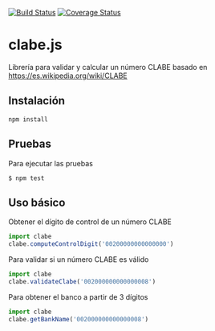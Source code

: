 [![Build Status](https://travis-ci.com/cuenca-mx/clabe-js.svg?branch=master)](https://travis-ci.com/cuenca-mx/clabe-js)
[![Coverage Status](https://coveralls.io/repos/github/cuenca-mx/clabe-js/badge.svg?branch=validate)](https://coveralls.io/github/cuenca-mx/clabe-js?branch=validate)
# clabe.js

Librería para validar y calcular un número CLABE basado en https://es.wikipedia.org/wiki/CLABE

## Instalación

```
npm install
```

## Pruebas

Para ejecutar las pruebas

```
$ npm test
```

## Uso básico

Obtener el dígito de control de un número CLABE

```JavaScript
import clabe
clabe.computeControlDigit('00200000000000000')
```

Para validar si un número CLABE es válido

```JavaScript
import clabe
clabe.validateClabe('002000000000000008')
```

Para obtener el banco a partir de 3 dígitos

```JavaScript
import clabe
clabe.getBankName('002000000000000008')
```
